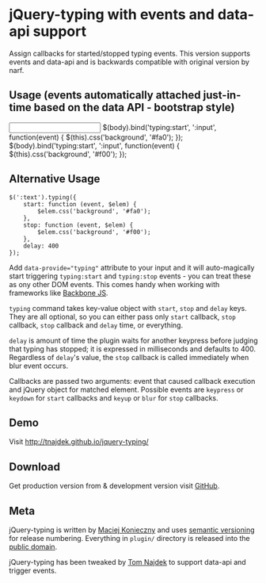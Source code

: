 jQuery-typing with events and data-api support
=============

Assign callbacks for started/stopped typing events. This version supports events and data-api and is backwards compatible with original version by narf.


Usage (events automatically attached just-in-time based on the data API - bootstrap style)
-----

  <input data-provide="typing" data-typing-delay="400" />
  $(body).bind('typing:start', ':input', function(event) { $(this).css('background', '#fa0'); });
  $(body).bind('typing:start', ':input', function(event) { $(this).css('background', '#f00'); });

Alternative Usage 
-----

    $(':text').typing({
        start: function (event, $elem) {
            $elem.css('background', '#fa0');
        },
        stop: function (event, $elem) {
            $elem.css('background', '#f00');
        },
        delay: 400
    });

Add `data-provide="typing"` attribute to your input and it will auto-magically start triggering `typing:start` and `typing:stop` events - you can treat these as ony other DOM events. This comes handy when working with frameworks like [Backbone JS][].

`typing` command takes key-value object with `start`, `stop` and
`delay` keys. They are all optional, so you can either pass only
`start` callback, `stop` callback, `stop` callback and `delay` time,
or everything.

`delay` is amount of time the plugin waits for another keypress before
judging that typing has stopped; it is expressed in milliseconds and
defaults to 400. Regardless of `delay`'s value, the `stop` callback is
called immediately when blur event occurs.

Callbacks are passed two arguments: event that caused callback execution
and jQuery object for matched element. Possible events are `keypress`
or `keydown` for `start` callbacks and `keyup` or `blur` for `stop`
callbacks.


Demo
----

Visit <http://tnajdek.github.io/jquery-typing/>


Download
--------

Get production version from & development version visit [GitHub][].

  [GitHub]: http://github.com/tnajdek/jquery-typing


Meta
----

jQuery-typing is written by [Maciej Konieczny][] and uses
[semantic versioning][] for release numbering.  Everything in `plugin/`
directory is released into the [public domain][].

jQuery-typing has been tweaked by [Tom Najdek][] to support data-api and trigger events.

  [Maciej Konieczny]: http://narf.pl/
  [Tom Najdek]: http://doppnet.com/
  [semantic versioning]: http://semver.org/
  [public domain]: http://unlicense.org/
  [Backbone JS]: http://backbonejs.org/
